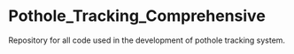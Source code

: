 # Pothole_Tracking_Comprehensive
 Repository for all code used in the development of pothole tracking system.
